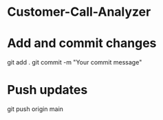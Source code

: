 # Customer-Call-Analyzer


# Add and commit changes
git add .
git commit -m "Your commit message"

# Push updates
git push origin main
